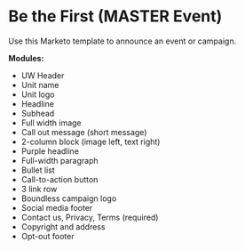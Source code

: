 # Be the First (MASTER Event)

Use this Marketo template to announce an event or campaign.

**Modules:** 
- UW Header
- Unit name
- Unit logo
- Headline 
- Subhead 
- Full width image
- Call out message (short message)
- 2-column block (image left, text right)
- Purple headline
- Full-width paragraph
- Bullet list
- Call-to-action button
- 3 link row
- Boundless campaign logo
- Social media footer
- Contact us, Privacy, Terms (required)
- Copyright and address
- Opt-out footer 



